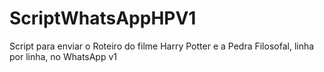 # ScriptWhatsAppHPV1
Script para enviar o Roteiro do filme Harry Potter e a Pedra Filosofal, linha por linha, no WhatsApp v1 
